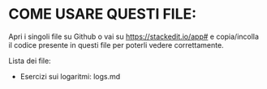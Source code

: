 # COME USARE QUESTI FILE:

Apri i singoli file su Github o vai su https://stackedit.io/app# e copia/incolla il codice presente in questi file per poterli vedere correttamente.

Lista dei file:
- Esercizi sui logaritmi: logs.md
